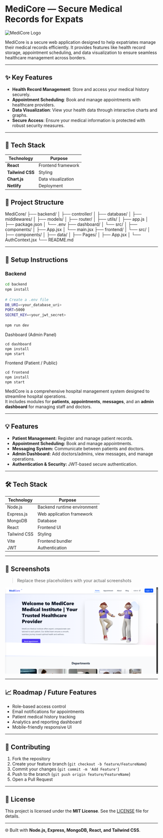 # MediCore — Secure Medical Records for Expats

![MediCore Logo](./frontend/public/favicon.ico) <!-- Replace with your actual logo file -->

MediCore is a secure web application designed to help expatriates manage their medical records efficiently. It provides features like health record storage, appointment scheduling, and data visualization to ensure seamless healthcare management across borders.

---

## ✨ Key Features

- **Health Record Management**: Store and access your medical history securely.
- **Appointment Scheduling**: Book and manage appointments with healthcare providers.
- **Data Visualization**: View your health data through interactive charts and graphs.
- **Secure Access**: Ensure your medical information is protected with robust security measures.

---

## 🧰 Tech Stack

| Technology       | Purpose            |
| ---------------- | ------------------ |
| **React**        | Frontend framework |
| **Tailwind CSS** | Styling            |
| **Chart.js**     | Data visualization |
| **Netlify**      | Deployment         |

## 🧩 Project Structure

MediCore/
├── backend/
│ ├── controller/
│ ├── database/
│ ├── middlewares/
│ ├── models/
│ ├── router/
│ ├── utils/
│ ├── app.js
│ ├── package.json
│ └── .env
├── dashboard/
│ └── src/
│ ├── components/
│ ├── App.jsx
│ └── main.jsx
├── frontend/
│ └── src/
│ ├── components/
│ ├── data/
│ ├── Pages/
│ ├── App.jsx
│ └── AuthContext.jsx
└── README.md

---

## 🚀 Setup Instructions

### Backend

```bash
cd backend
npm install

# Create a .env file
DB_URI=<your_database_uri>
PORT=5000
SECRET_KEY=<your_jwt_secret>

npm run dev
```

Dashboard (Admin Panel)

```
cd dashboard
npm install
npm start
```

Frontend (Patient / Public)

```
cd frontend
npm install
npm start
```

MediCore is a comprehensive hospital management system designed to streamline hospital operations.  
It includes modules for **patients**, **appointments**, **messages**, and an **admin dashboard** for managing staff and doctors.

---

## 💡 Features

- **Patient Management:** Register and manage patient records.
- **Appointment Scheduling:** Book and manage appointments.
- **Messaging System:** Communicate between patients and doctors.
- **Admin Dashboard:** Add doctors/admins, view messages, and manage operations.
- **Authentication & Security:** JWT-based secure authentication.

---

## 🛠 Tech Stack

| Technology   | Purpose                     |
| ------------ | --------------------------- |
| Node.js      | Backend runtime environment |
| Express.js   | Web application framework   |
| MongoDB      | Database                    |
| React        | Frontend UI                 |
| Tailwind CSS | Styling                     |
| Vite         | Frontend bundler            |
| JWT          | Authentication              |

---

## 📸 Screenshots

> Replace these placeholders with your actual screenshots

![Preview Screenshot](<./frontend/public/Screenshot%20(250).png>)

---

## 📈 Roadmap / Future Features

- Role-based access control
- Email notifications for appointments
- Patient medical history tracking
- Analytics and reporting dashboard
- Mobile-friendly responsive UI

---

## 🤝 Contributing

1. Fork the repository
2. Create your feature branch (`git checkout -b feature/FeatureName`)
3. Commit your changes (`git commit -m 'Add Feature'`)
4. Push to the branch (`git push origin feature/FeatureName`)
5. Open a Pull Request

---

## 📄 License

This project is licensed under the **MIT License**. See the [LICENSE](LICENSE) file for details.

---

🌐 Built with **Node.js, Express, MongoDB, React, and Tailwind CSS**.
